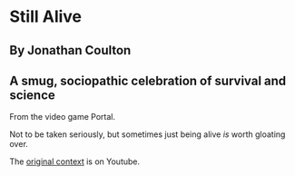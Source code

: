 # Still Alive
## By Jonathan Coulton
## A smug, sociopathic celebration of survival and science

From the video game Portal.

Not to be taken seriously, but sometimes just being alive *is* worth gloating over.

The [original context](https://www.youtube.com/watch?v=Y6ljFaKRTrI) is on Youtube.